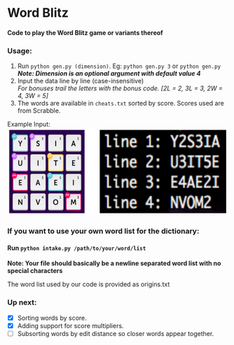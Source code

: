 # Word Blitz

#### Code to play the Word Blitz game or variants thereof

### Usage:
1. Run `python gen.py (dimension)`. Eg: `python gen.py 3` or `python gen.py`  
    _**Note: Dimension is an optional argument with default value 4**_
2. Input the data line by line (case-insensitive)  
    _For bonuses trail the letters with the bonus code. [2L = 2, 3L = 3, 2W = 4, 3W = 5]_
3. The words are available in `cheats.txt` sorted by score. Scores used are from Scrabble.

Example Input:  
<img src="Example.png" height="200">
  
### If you want to use your own word list for the dictionary:

#### Run `python intake.py /path/to/your/word/list`
**Note: Your file should basically be a newline separated word list with no special characters**

The word list used by our code is provided as origins.txt

### Up next:
- [x] Sorting words by score.  
- [x] Adding support for score multipliers.  
- [ ] Subsorting words by edit distance so closer words appear together.  